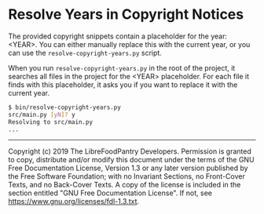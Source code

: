 # Resolve Years in Copyright Notices

The provided copyright snippets contain a placeholder for the year: &lt;YEAR\>.
You can either manually replace this with the current year, or you can use
the `resolve-copyright-years.py` script.

When you run `resolve-copyright-years.py` in the root of the project,
it searches all files in the project for the &lt;YEAR\> placeholder. For each
file it finds with this placeholder, it asks you if you want to replace it with
the current year.

```bash
$ bin/resolve-copyright-years.py
src/main.py [yN]? y
Resolving to src/main.py
...
```

---
Copyright (c) 2019 The LibreFoodPantry Developers.
Permission is granted to copy, distribute and/or modify this document
under the terms of the GNU Free Documentation License, Version 1.3
or any later version published by the Free Software Foundation;
with no Invariant Sections, no Front-Cover Texts, and no Back-Cover Texts.
A copy of the license is included in the section entitled "GNU
Free Documentation License". If not, see
<https://www.gnu.org/licenses/fdl-1.3.txt>.
